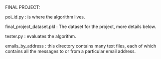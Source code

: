 FINAL PROJECT:

poi_id.py : is where the algorithm lives.

final_project_dataset.pkl : The dataset for the project, more details below. 

tester.py : evaluates the algorithm.

emails_by_address : this directory contains many text files, each of which contains all the messages to or from a particular email address. 
